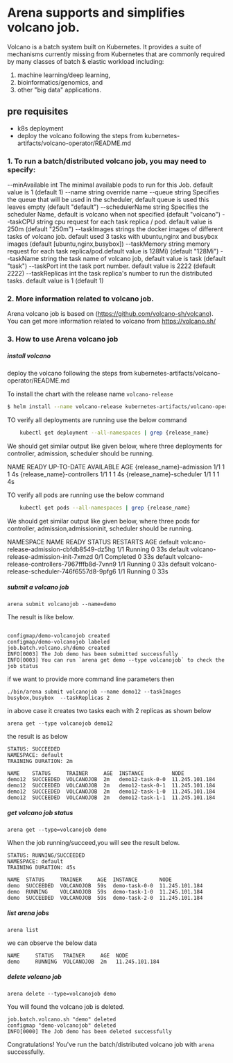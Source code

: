 
# Arena supports and simplifies volcano job.

Volcano is a batch system built on Kubernetes. It provides a suite of mechanisms currently missing from
Kubernetes that are commonly required by many classes of batch & elastic workload including:

1. machine learning/deep learning,
2. bioinformatics/genomics, and
3. other "big data" applications.

## pre requisites

- k8s deployment
- deploy the volcano following the steps from kubernetes-artifacts/volcano-operator/README.md

### 1. To run a batch/distributed volcano job, you may need to specify:
--minAvailable int       The minimal available pods to run for this Job. default value is 1 (default 1)
--name string            override name
--queue string           Specifies the queue that will be used in the scheduler, default queue is used this leaves empty (default "default")
--schedulerName string   Specifies the scheduler Name, default is volcano when not specified (default "volcano")
--taskCPU string         cpu request for each task replica / pod. default value is 250m (default "250m")
--taskImages strings     the docker images of different tasks of volcano job. default used 3 tasks with ubuntu,nginx and busybox images (default [ubuntu,nginx,busybox])
--taskMemory string      memory request for each task replica/pod.default value is 128Mi) (default "128Mi")
--taskName string        the task name of volcano job, default value is task (default "task")
--taskPort int           the task port number. default value is 2222 (default 2222)
--taskReplicas int       the task replica's number to run the distributed tasks. default value is 1 (default 1)

### 2. More information related to volcano job.

Arena volcano job is based on (https://github.com/volcano-sh/volcano).
You can get more information related to volcano from https://volcano.sh/

### 3. How to use Arena volcano job

##### install volcano
 
deploy the volcano following the steps from kubernetes-artifacts/volcano-operator/README.md 

To install the chart with the release name `volcano-release`

```bash
$ helm install --name volcano-release kubernetes-artifacts/volcano-operator
```

TO verify all deployments are running use the below command

```bash
    kubectl get deployment --all-namespaces | grep {release_name}
```
We should get similar output like given below, where three deployments for controller, admission, scheduler should be running.


NAME                       READY  UP-TO-DATE  AVAILABLE  AGE
{release_name}-admission    1/1    1           1          4s
{release_name}-controllers  1/1    1           1          4s
{release_name}-scheduler    1/1    1           1          4s

TO verify all pods are running use the below command

```bash
    kubectl get pods --all-namespaces | grep {release_name}
```

We should get similar output like given below, where three pods for controller, admission,admissioninit, scheduler should be running.

NAMESPACE     NAME                                          READY    STATUS             RESTARTS   AGE
default       volcano-release-admission-cbfdb8549-dz5hg      1/1     Running            0          33s
default       volcano-release-admission-init-7xmzd           0/1     Completed          0          33s
default       volcano-release-controllers-7967fffb8d-7vnn9   1/1     Running            0          33s
default       volcano-release-scheduler-746f6557d8-9pfg6     1/1     Running            0          33s


##### submit a volcano job

```$xslt
arena submit volcanojob --name=demo
```

The result is like below.
```$xslt

configmap/demo-volcanojob created
configmap/demo-volcanojob labeled
job.batch.volcano.sh/demo created
INFO[0003] The Job demo has been submitted successfully
INFO[0003] You can run `arena get demo --type volcanojob` to check the job status

```

if we want to provide more command line parameters then
```$xslt
./bin/arena submit volcanojob --name demo12 --taskImages busybox,busybox  --taskReplicas 2
```

in above case it creates two tasks each with 2 replicas  as shown below
```$xslt
arena get --type volcanojob demo12
```
the result is as below
```$xslt
STATUS: SUCCEEDED
NAMESPACE: default
TRAINING DURATION: 2m

NAME    STATUS     TRAINER     AGE  INSTANCE         NODE
demo12  SUCCEEDED  VOLCANOJOB  2m   demo12-task-0-0  11.245.101.184
demo12  SUCCEEDED  VOLCANOJOB  2m   demo12-task-0-1  11.245.101.184
demo12  SUCCEEDED  VOLCANOJOB  2m   demo12-task-1-0  11.245.101.184
demo12  SUCCEEDED  VOLCANOJOB  2m   demo12-task-1-1  11.245.101.184
```
##### get volcano job status

```$xslt
arena get --type=volcanojob demo
```
When the job running/succeed,you will see the result below.
```$xslt
STATUS: RUNNING/SUCCEEDED
NAMESPACE: default
TRAINING DURATION: 45s

NAME  STATUS     TRAINER     AGE  INSTANCE       NODE
demo  SUCCEEDED  VOLCANOJOB  59s  demo-task-0-0  11.245.101.184
demo  RUNNING    VOLCANOJOB  59s  demo-task-1-0  11.245.101.184
demo  SUCCEEDED  VOLCANOJOB  59s  demo-task-2-0  11.245.101.184

```
##### list arena jobs

```$xslt
arena list
```
we can observe the below data
```$xslt
NAME     STATUS   TRAINER     AGE  NODE
demo     RUNNING  VOLCANOJOB  2m   11.245.101.184
```

##### delete volcano job

```$xslt
arena delete --type=volcanojob demo
```
You will found the volcano job is deleted.
```$xslt
job.batch.volcano.sh "demo" deleted
configmap "demo-volcanojob" deleted
INFO[0000] The Job demo has been deleted successfully
```

Congratulations! You've run the batch/distributed volcano job with `arena` successfully.